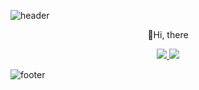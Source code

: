 ![header](https://capsule-render.vercel.app/api?type=wave&color=f0f0f0&height=300&section=header&text=TaehoChoi&fontSize=90&animation=fadeIn)
<p align='center'> 👋Hi, there </p>
<p align='center'>
  <a href="">
    <img src="https://img.shields.io/badge/IDEA%20ISSUE%20-%23F7DF1E.svg?&style=for-the-badge&&logoColor=white"/>
  </a>
  <a href="#demo">
    <img src="https://img.shields.io/badge/DEMO%20-%234FC08D.svg?&style=for-the-badge&&logoColor=white"/>
  </a>
</p>

![footer](https://capsule-render.vercel.app/api?type=wave&color=9b9b9b&height=200&section=footer&text=&fontSize=90)
